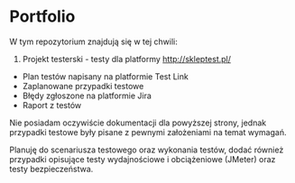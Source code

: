 # Portfolio

W tym repozytorium znajdują się w tej chwili:

1. Projekt testerski - testy dla platformy http://skleptest.pl/
  - Plan testów napisany na platformie Test Link
  - Zaplanowane przypadki testowe
  - Błędy zgłoszone na platformie Jira
  - Raport z testów

Nie posiadam oczywiście dokumentacji dla powyższej strony, jednak przypadki testowe były pisane z pewnymi założeniami na temat wymagań.

Planuję do scenariusza testowego oraz wykonania testów, dodać również przypadki opisujące testy wydajnościowe i obciążeniowe (JMeter) oraz testy bezpieczeństwa.
